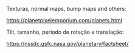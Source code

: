 Texturas, normal maps, bump maps and others:

https://planetpixelemporium.com/planets.html

Tilt, tamanho, periodo de rotação e translação:

https://nssdc.gsfc.nasa.gov/planetary/factsheet/
